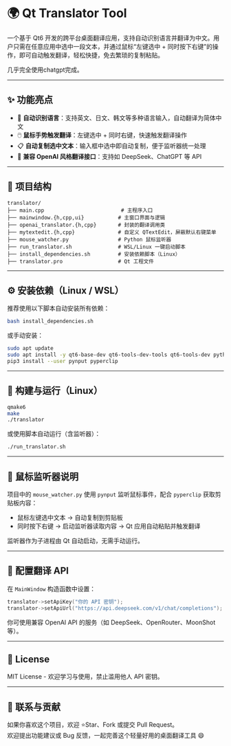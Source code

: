 # 🌍 Qt Translator Tool

一个基于 Qt6 开发的跨平台桌面翻译应用，支持自动识别语言并翻译为中文。用户只需在任意应用中选中一段文本，并通过鼠标“左键选中 + 同时按下右键”的操作，即可自动触发翻译，轻松快捷，免去繁琐的复制粘贴。

几乎完全使用chatgpt完成。

---

## ✨ 功能亮点

- 🧠 **自动识别语言**：支持英文、日文、韩文等多种语言输入，自动翻译为简体中文
- 🖱️ **鼠标手势触发翻译**：左键选中 + 同时右键，快速触发翻译操作
- 📋 **自动复制选中文本**：输入框中选中即自动复制，便于监听器统一处理
- 🔗 **兼容 OpenAI 风格翻译接口**：支持如 DeepSeek、ChatGPT 等 API

---

## 📁 项目结构

```
translator/
├── main.cpp                         # 主程序入口
├── mainwindow.{h,cpp,ui}           # 主窗口界面与逻辑
├── openai_translator.{h,cpp}       # 封装的翻译调用类
├── mytextedit.{h,cpp}              # 自定义 QTextEdit，屏蔽默认右键菜单
├── mouse_watcher.py                # Python 鼠标监听器
├── run_translator.sh               # WSL/Linux 一键启动脚本
├── install_dependencies.sh         # 安装依赖脚本（Linux）
├── translator.pro                  # Qt 工程文件
```

---

## ⚙️ 安装依赖（Linux / WSL）

推荐使用以下脚本自动安装所有依赖：

```bash
bash install_dependencies.sh
```

或手动安装：

```bash
sudo apt update
sudo apt install -y qt6-base-dev qt6-tools-dev-tools qt6-tools-dev python3 python3-pip xclip
pip3 install --user pynput pyperclip
```

---

## 🚀 构建与运行（Linux）

```bash
qmake6
make
./translator
```

或使用脚本自动运行（含监听器）：

```bash
./run_translator.sh
```

---

## 🐍 鼠标监听器说明

项目中的 `mouse_watcher.py` 使用 `pynput` 监听鼠标事件，配合 `pyperclip` 获取剪贴板内容：

- 鼠标左键选中文本 → 自动复制到剪贴板
- 同时按下右键 → 启动监听器读取内容 → Qt 应用自动粘贴并触发翻译

监听器作为子进程由 Qt 自动启动，无需手动运行。

---

## 🔑 配置翻译 API

在 `MainWindow` 构造函数中设置：

```cpp
translator->setApiKey("你的 API 密钥");
translator->setApiUrl("https://api.deepseek.com/v1/chat/completions"); // 示例接口
```

你可使用兼容 OpenAI API 的服务（如 DeepSeek、OpenRouter、MoonShot 等）。

---

## 📄 License

MIT License - 欢迎学习与使用，禁止滥用他人 API 密钥。

---

## 🤝 联系与贡献

如果你喜欢这个项目，欢迎 ⭐Star、Fork 或提交 Pull Request。  
欢迎提出功能建议或 Bug 反馈，一起完善这个轻量好用的桌面翻译工具 😄

